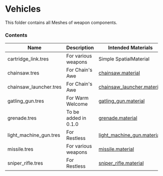 # Vehicles
This folder contains all Meshes of weapon components.

### Contents
| Name | Description | Intended Materials |
|---|---|---|
| cartridge_link.tres | For various weapons | Simple SpatialMaterial |
| chainsaw.tres | For Chain's Awe | [chainsaw.material](/base_game/resources/materials/weapon_components) |
| chainsaw_launcher.tres | For Chain's Awe | [chainsaw_launcher.material](/base_game/resources/materials/weapon_components) |
| gatling_gun.tres | For Warm Welcome | [gatling_gun.material](/base_game/resources/materials/weapon_components) |
| grenade.tres | To be added in 0.1.0 | [grenade.material](/base_game/resources/materials/weapon_components) |
| light_machine_gun.tres | For Restless | [light_machine_gun.material](/base_game/resources/materials/weapon_components) |
| missile.tres | For various weapons | [missile.material](/base_game/resources/materials/weapon_components) |
| sniper_rifle.tres | For Restless | [sniper_rifle.material](/base_game/resources/materials/weapon_components) |
